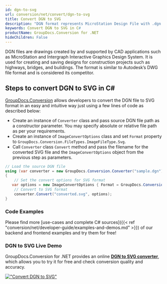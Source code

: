 ```yaml
---
id: dgn-to-svg
url: conversion/net/convert/dgn-to-svg
title: Convert DGN to SVG
description: "DGN format represents MicroStation Design File with .dgn extension. Learn how to convert DGN to SVG file programmatically in C# language using GroupDocs.Conversion for .NET library."
keywords: Convert DGN to SVG in C#
productName: GroupDocs.Conversion for .NET
hideChildren: False
---
```


DGN files are drawings created by and supported by CAD applications such as MicroStation and Intergraph Interactive Graphics Design System. It is used for creating and saving designs for construction projects such as highways, bridges, and buildings. The format is similar to Autodesk’s DWG file format and is considered its competitor.

## Steps to convert DGN to SVG in C#

[GroupDocs.Conversion](https://products.groupdocs.com/conversion/net) allows developers to convert the DGN file to SVG format in an easy and intuitive way just using a few lines of code as described below:

* Create an instance of `Converter` class and pass source DGN file path as a constructor parameter. You may specify absolute or relative file path as per your requirements. 
* Create an instance of `ImageConvertOptions` class and set `Format` property to `GroupDocs.Conversion.FileTypes.ImageFileType.Svg`.
* Call `Converter` class `Convert` method and pass the filename for the converted SVG file and the `ImageConvertOptions` object from the previous step as parameters.

```csharp
// Load the source DGN file
using (var converter = new GroupDocs.Conversion.Converter("sample.dgn"))
{
    // Set the convert options for SVG format
   var options = new ImageConvertOptions { Format = GroupDocs.Conversion.FileTypes.ImageFileType.Svg };
    // Convert to SVG format
    converter.Convert("converted.svg", options);
}
```

### Code Examples

Please find more [use-cases and complete C# sources]({{< ref "conversion/net/developer-guide/examples-and-demos.md" >}}) of our backend and frontend examples and try them for free!

### DGN to SVG Live Demo

GroupDocs.Conversion for .NET provides an online [**DGN to SVG converter**](https://products.groupdocs.app/conversion/dgn-to-svg), which allows you to try it for free and check conversion quality and accuracy.

[!["Convert DGN to SVG"](conversion/net/images/convert-to-svg/convert-dgn-to-svg.png)](https://products.groupdocs.app/conversion/dgn-to-svg)